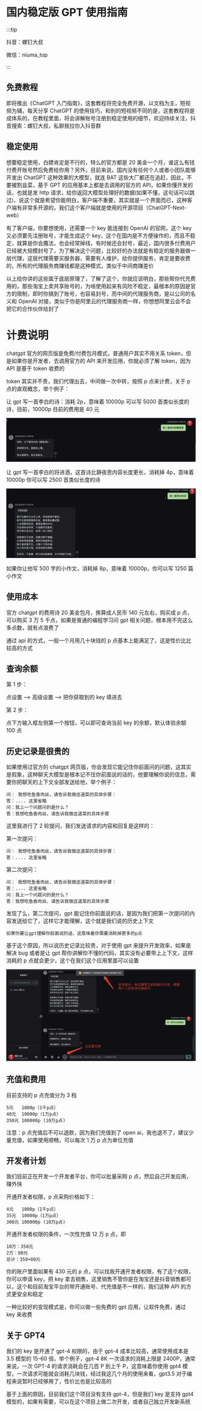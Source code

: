 # 国内稳定版 GPT 使用指南

:::tip

抖音：螺钉大叔

微信：niuma_top

:::

## 免费教程

即将推出《ChatGPT 入门指南》，这套教程将完全免费开源，以文档为主，短视频为辅，每天分享 ChatGPT 的使用技巧，和别的短视频不同的是，这套教程将是成体系的，在教程里面，将会讲解账号注册到稳定使用的细节，欢迎持续关注，抖音搜索：螺钉大叔，私聊我拉你入抖音群

## 稳定使用

想要稳定使用，白嫖肯定是不行的，特么的官方都是 20 美金一个月，谁这么有钱付费开账号然后免费给你用？另外，目前来说，国内没有任何个人或者小团队能够开发出 ChatGPT 这种效果的大模型，就连 BAT 这些大厂都还在追赶，因此，不要被割韭菜，基于 GPT 的应用基本上都是去调用的官方的 API，如果你懂开发的话，也就是发 http 请求，给你返回大模型处理好的数据(如果不懂，这句话可以跳过)，说这个就是希望你能明白，客户端不重要，其实就是一个界面而已，这种客户端有非常多开源的，我们这个客户端就是使用的开源项目（ChatGPT-Next-web）

有了客户端，你要想使用，还需要一个 key 能连接到 OpenAI 的官网，这个 key 又必须要先注册账号，才能生成这个 key，这个在国内是不方便操作的，而且不稳定，就算是你会魔法，也会经常掉线，有时候还会封号，最近，国内很多付费用户已经被大规模封号了，为了解决这个问题，比较好的办法就是有稳定的服务器做一层代理，这层代理需要买服务器，需要有人维护，给你提供服务，肯定是要收费的，所有的代理服务商赚钱都是这种模式，类似于中间商赚差价

以上给你讲的这些属于底层原理了，了解了这个，你就应该明白，那些帮你代充费用的，那些淘宝上卖共享账号的，为啥使用起来有风险不稳定，最根本的原因是官方的限制，即时你搞到了账号，也容易封号，而中间的代理服务商，是以公司的名义和 OpenAI 对接，类似于你是阿里云的代理服务商一样，你想想阿里云会不会把它的合作伙伴给封了

# 计费说明

chatgpt 官方的网页版是免费/付费包月模式，普通用户其实不用关系 token，但是如果你是开发者，去调用官方的 API 来开发应用，你就必须了解 token，因为 API 是基于 token 收费的

token 其实并不贵，我们代理出去，中间做一次中转，按照 p 点来计费，关于 p 点的直观概念，举个例子：

让 gpt 写一首李白的诗：消耗 2p，意味着 10000p 可以写 5000 首类似长度的诗，目前，10000p 目前的费用是 40 元

![](./public/2023-05-28-11-13-09.png)

让 gpt 写一首李白的将进酒，这首诗比静夜思内容长度更长，消耗掉 4p，意味着 10000p 你可以写 2500 首类似长度的诗

![](./public/2023-05-28-11-14-54.png)

如果你让他写 500 字的小作文，消耗掉 8p，意味着 10000p，你可以写 1250 篇小作文

## 使用成本

官方 chatgpt 的费用诗 20 美金包月，换算成人民币 140 元左右，购买成 p 点，可以购买 3 万 5 千点，如果是普通的编程学习问 gpt 相关问题，根本用不完这么多点数，就有点浪费了

通过 api 的方式，一般一个月用几十块钱的 p 点基本上能满足了，这是性价比比较高的方式

## 查询余额

第 1 步：

点设置 --> 高级设置 --> 把你获取到的 key 填进去

第 2 步：

点下方输入框左侧第一个按钮，可以即可查询当前 key 的余额，默认体验余额 100 点

## 历史记录是很贵的

如果使用过官方的 chatgpt 网页版，你会发现它能记住你前面问的问题，这其实是假象，这种聊天大模型是根本记不住你前面说的话的，他要理解你说的信息，需要你把聊天的上下文全部发送给他，举个例子：

```
问： 我想吃鱼香肉丝，请告诉我做这道菜的具体步骤：
答：.... 这里省略
问：我上一个问题问的是什么？
答：我想吃鱼香肉丝，请告诉我做这道菜的具体步骤
```

这里我进行了 2 轮提问，我们发送请求的内容和回复是这样的：

第一次提问：

```
问： 我想吃鱼香肉丝，请告诉我做这道菜的具体步骤：
答：.... 这里省略
```

第二次提问：

```
问： 我想吃鱼香肉丝，请告诉我做这道菜的具体步骤：
答：.... 这里省略
问：我上一个问题问的是什么？
答：我想吃鱼香肉丝，请告诉我做这道菜的具体步骤
```

发现了么，第二次提问，gpt 能记住你前面说的话，是因为我们把第一次提问的内容发送给它了，这样它才能理解，这个就是我们说的历史上下文

```
如果你要让gpt理解你前面说的话，这意味着你需要消耗掉更多的p点
```

基于这个原因，所以说历史记录比较贵，对于使用 gpt 来提升开发效率，如果是解决 bug 或者是让 gpt 帮你讲解你不懂的代码，其实没有必要带上上下文，这样消耗的 p 点就会更少，这个在我们这个应用里面可以设置

![](./public/2023-05-28-11-33-03.png)

## 充值和费用

目前支持的 p 点充值分为 3 档

```
5元   1000p（1千p点）
40元  10000p（1万p点）
350元 100000p (10万p点)
```

注意：p 点充值后不可以退款，因为我们充值到了 open ai，我也退不了，建议少量充值，如果使用顺畅，可以每次 1 万 p 点为单位充值

## 开发者计划

我们目前正在开发一个开发者平台，你可以批量采购 p 点，然后自己开发应用，赚外快

开通开发者权限，p 点采购价格如下：

```
4元   1000p（1千p点）
35元  10000p（1万p点）
300元 100000p (10万p点)
```

开通开发者权限的条件，一次性充值 12 万 p 点，即

```
10万：350元
2万：80元
总计：350+80元
```

你的账户里面如果有 430 元的 p 点，可以找我开通开发者权限，有了这个权限，你可以申请 key，把 key 拿去销售，这里销售不管你是在淘宝还是抖音销售都可以，这个和目前淘宝平台的带开通账号、代充值是不一样的，我们这种 API 的方式更安全和稳定

一种比较好的变现模式是，你可以做一些免费的 gpt 应用，让软件免费，通过 key 来收费

## 关于 GPT4

我们的 key 是开通了 gpt-4 权限的，由于 gpt-4 成本比较高，通常使用成本是 3.5 模型的 15-60 倍，举个例子，gpt-4 8K 一次请求的消耗上限是 2400P，通常来说，一次 GPT-4 的请求消耗会在几百 P 到上千 P，这意味着你使用 gpt4 模型，一次请求可能就会消耗几块钱，经过我这几个月的使用来看，gpt3.5 对于编程来说暂时已经够用了，性价比也是比较高的

基于上面的原因，目前我们这个项目没有支持 gpt-4，但是我们 key 是支持 gpt4 模型的，如果有需要，可以在这个项目上做二次开发，或者自己独立开发新系统
